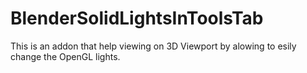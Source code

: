 # BlenderSolidLightsInToolsTab

This is an addon that help viewing on 3D Viewport by alowing to esily change the OpenGL lights.
